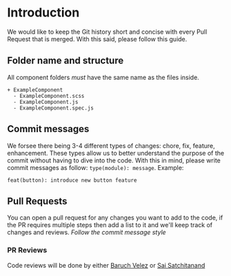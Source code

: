 # Introduction

We would like to keep the Git history short and concise with every Pull Request that is merged. With this said, please follow this guide.

## Folder name and structure

All component folders *must* have the same name as the files inside.

```
+ ExampleComponent
  - ExampleComponent.scss
  - ExampleComponent.js
  - ExampleComponent.spec.js
```

## Commit messages

We forsee there being 3-4 different types of changes: chore, fix, feature, enhancement. These types allow us to better understand the purpose of the commit without having to dive into the code.
With this in mind, please write commit messages as follow: `type(module): message`. Example:

```
feat(button): introduce new button feature
```

## Pull Requests

You can open a pull request for any changes you want to add to the code, if the PR requires multiple steps then add a list to it and we'll keep track of changes and reviews. *Follow the commit message style*

### PR Reviews

Code reviews will be done by either [Baruch Velez](https://github.com/baruchvlz) or [Sai Satchitanand](https://github.com/saibs)
